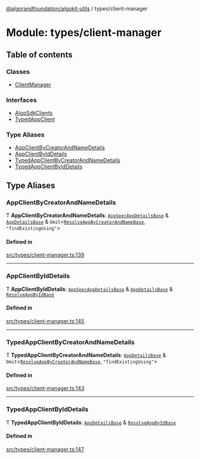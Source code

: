[@algorandfoundation/algokit-utils](../README.md) / types/client-manager

# Module: types/client-manager

## Table of contents

### Classes

- [ClientManager](../classes/types_client_manager.ClientManager.md)

### Interfaces

- [AlgoSdkClients](../interfaces/types_client_manager.AlgoSdkClients.md)
- [TypedAppClient](../interfaces/types_client_manager.TypedAppClient.md)

### Type Aliases

- [AppClientByCreatorAndNameDetails](types_client_manager.md#appclientbycreatorandnamedetails)
- [AppClientByIdDetails](types_client_manager.md#appclientbyiddetails)
- [TypedAppClientByCreatorAndNameDetails](types_client_manager.md#typedappclientbycreatorandnamedetails)
- [TypedAppClientByIdDetails](types_client_manager.md#typedappclientbyiddetails)

## Type Aliases

### AppClientByCreatorAndNameDetails

Ƭ **AppClientByCreatorAndNameDetails**: [`AppSpecAppDetailsBase`](types_app_client.md#appspecappdetailsbase) & [`AppDetailsBase`](types_app_client.md#appdetailsbase) & `Omit`\<[`ResolveAppByCreatorAndNameBase`](types_app_client.md#resolveappbycreatorandnamebase), ``"findExistingUsing"``\>

#### Defined in

[src/types/client-manager.ts:139](https://github.com/algorandfoundation/algokit-utils-ts/blob/main/src/types/client-manager.ts#L139)

___

### AppClientByIdDetails

Ƭ **AppClientByIdDetails**: [`AppSpecAppDetailsBase`](types_app_client.md#appspecappdetailsbase) & [`AppDetailsBase`](types_app_client.md#appdetailsbase) & [`ResolveAppByIdBase`](../interfaces/types_app_client.ResolveAppByIdBase.md)

#### Defined in

[src/types/client-manager.ts:145](https://github.com/algorandfoundation/algokit-utils-ts/blob/main/src/types/client-manager.ts#L145)

___

### TypedAppClientByCreatorAndNameDetails

Ƭ **TypedAppClientByCreatorAndNameDetails**: [`AppDetailsBase`](types_app_client.md#appdetailsbase) & `Omit`\<[`ResolveAppByCreatorAndNameBase`](types_app_client.md#resolveappbycreatorandnamebase), ``"findExistingUsing"``\>

#### Defined in

[src/types/client-manager.ts:143](https://github.com/algorandfoundation/algokit-utils-ts/blob/main/src/types/client-manager.ts#L143)

___

### TypedAppClientByIdDetails

Ƭ **TypedAppClientByIdDetails**: [`AppDetailsBase`](types_app_client.md#appdetailsbase) & [`ResolveAppByIdBase`](../interfaces/types_app_client.ResolveAppByIdBase.md)

#### Defined in

[src/types/client-manager.ts:147](https://github.com/algorandfoundation/algokit-utils-ts/blob/main/src/types/client-manager.ts#L147)
